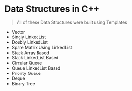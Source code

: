 # Data Structures in C++

> All of these Data Structures were built using Templates

* Vector
* Singly LinkedList
* Doubly LinkedList
* Spare Matrix Using LinkedList
* Stack Array Based
* Stack LinkedList Based
* Circular Queue
* Queue LinkedList Based
* Priority Queue
* Deque
* Binary Tree
